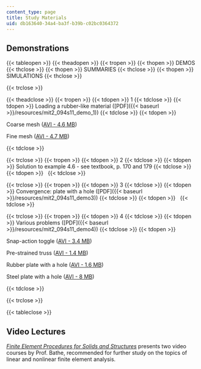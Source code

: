 ```yaml
---
content_type: page
title: Study Materials
uid: db163640-34a4-ba3f-b39b-c02bc0364372
---
```


Demonstrations
--------------

{{< tableopen >}}
{{< theadopen >}}
{{< tropen >}}
{{< thopen >}}
DEMOS
{{< thclose >}}
{{< thopen >}}
SUMMARIES
{{< thclose >}}
{{< thopen >}}
SIMULATIONS
{{< thclose >}}

{{< trclose >}}

{{< theadclose >}}
{{< tropen >}}
{{< tdopen >}}
1
{{< tdclose >}}
{{< tdopen >}}
Loading a rubber-like material ([PDF]({{< baseurl >}}/resources/mit2_094s11_demo_1))
{{< tdclose >}}
{{< tdopen >}}


Coarse mesh ([AVI - 4.6 MB](/ans7870/2/2.094/s08/demo1/movie_coarse.avi))

Fine mesh ([AVI - 4.7 MB](/ans7870/2/2.094/s08/demo1/movie_fine.avi))


{{< tdclose >}}

{{< trclose >}}
{{< tropen >}}
{{< tdopen >}}
2
{{< tdclose >}}
{{< tdopen >}}
Solution to example 4.6 - see textbook, p. 170 and 179
{{< tdclose >}}
{{< tdopen >}}
 
{{< tdclose >}}

{{< trclose >}}
{{< tropen >}}
{{< tdopen >}}
3
{{< tdclose >}}
{{< tdopen >}}
Convergence: plate with a hole ([PDF]({{< baseurl >}}/resources/mit2_094s11_demo3))
{{< tdclose >}}
{{< tdopen >}}
 
{{< tdclose >}}

{{< trclose >}}
{{< tropen >}}
{{< tdopen >}}
4
{{< tdclose >}}
{{< tdopen >}}
Various problems ([PDF]({{< baseurl >}}/resources/mit2_094s11_demo4))
{{< tdclose >}}
{{< tdopen >}}


Snap-action toggle ([AVI - 3.4 MB](/ans7870/2/2.094/s08/demo4/truss.avi))

Pre-strained truss ([AVI - 1.4 MB](/ans7870/2/2.094/s08/demo4/prestrained_truss.avi))

Rubber plate with a hole ([AVI - 1.6 MB](/ans7870/2/2.094/s08/demo4/platehole_rubber.avi))

Steel plate with a hole ([AVI - 8 MB](/ans7870/2/2.094/s08/demo4/platehole_steel.avi))


{{< tdclose >}}

{{< trclose >}}

{{< tableclose >}}

Video Lectures
--------------

[_Finite Element Procedures for Solids and Structures_](/courses/res-2-002-finite-element-procedures-for-solids-and-structures-spring-2010) presents two video courses by Prof. Bathe, recommended for further study on the topics of linear and nonlinear finite element analysis.